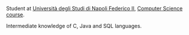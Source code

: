 Student at [Università degli Studi di Napoli Federico II](www.unina.it), [Computer Science course](https://informatica.dieti.unina.it/index.php/it/).

Intermediate knowledge of C, Java and SQL languages.
